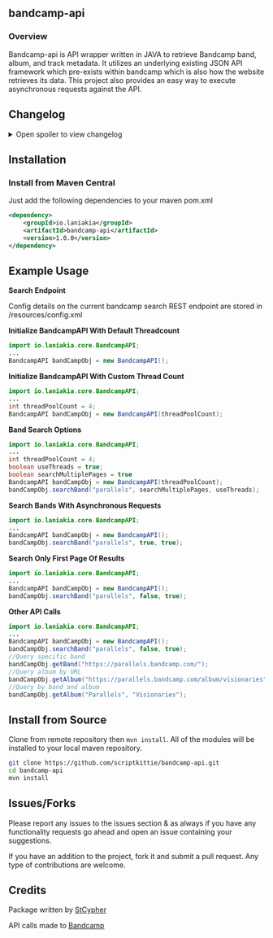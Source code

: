 ## bandcamp-api


### Overview

Bandcamp-api is API wrapper written in JAVA to retrieve Bandcamp band, album, and track metadata. It utilizes an underlying existing JSON API framework which pre-exists within bandcamp which is also how the website retrieves its data. This project also provides an easy way to execute asynchronous requests against the API.

## Changelog

<details> 
  <summary>Open spoiler to view changelog </summary>
  
### 1.0.0
- Initial release.
</details>


## Installation
### Install from Maven Central

Just add the following dependencies to your maven pom.xml

```xml
<dependency>
    <groupId>io.laniakia</groupId>
    <artifactId>bandcamp-api</artifactId>
    <version>1.0.0</version>
</dependency>
```
## Example Usage

**Search Endpoint**

Config details on the current bandcamp search REST endpoint are stored in /resources/config.xml

**Initialize BandcampAPI With Default Threadcount**

```java
import io.laniakia.core.BandcampAPI;
...
BandcampAPI bandCampObj = new BandcampAPI();
```
**Initialize BandcampAPI With Custom Thread Count**

```java
import io.laniakia.core.BandcampAPI;
...
int threadPoolCount = 4;
BandcampAPI bandCampObj = new BandcampAPI(threadPoolCount);
```
**Band Search Options**

```java
import io.laniakia.core.BandcampAPI;
...
int threadPoolCount = 4;
boolean useThreads = true;
boolean searchMultiplePages = true
BandcampAPI bandCampObj = new BandcampAPI(threadPoolCount);
bandCampObj.searchBand("parallels", searchMultiplePages, useThreads);
```

**Search Bands With Asynchronous Requests**

```java
import io.laniakia.core.BandcampAPI;
...
BandcampAPI bandCampObj = new BandcampAPI();
bandCampObj.searchBand("parallels", true, true);
```

**Search Only First Page Of Results**

```java
import io.laniakia.core.BandcampAPI;
...
BandcampAPI bandCampObj = new BandcampAPI();
bandCampObj.searchBand("parallels", false, true);
```

**Other API Calls**

```java
import io.laniakia.core.BandcampAPI;
...
BandcampAPI bandCampObj = new BandcampAPI();
bandCampObj.searchBand("parallels", false, true);
//Query specific band
bandCampObj.getBand("https://parallels.bandcamp.com/");
//Query album by URL
bandCampObj.getAlbum("https://parallels.bandcamp.com/album/visionaries");
//Query by band and album
bandCampObj.getAlbum("Parallels", "Visionaries");
```

## Install from Source

Clone from remote repository then `mvn install`. All of the modules will be installed to your local maven repository.

~~~bash
git clone https://github.com/scriptkittie/bandcamp-api.git
cd bandcamp-api
mvn install
~~~

## Issues/Forks
Please report any issues to the issues section & as always if you have any functionality requests go ahead and open an issue containing your suggestions.

If you have an addition to the project, fork it and submit a pull request. Any type of contributions are welcome.

## Credits
Package written by [StCypher](https://twitter.com/yo_scriptkittie/with_replies)


API calls made to [Bandcamp](https://bandcamp.com/)
